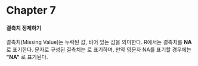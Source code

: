 # Chapter 7

#### 결측치 정제하기
결측치(Missing Value)는 누락된 값, 비어 있는 값을 의미한다. R에서는 결측치를 **NA** 로 표기한다. 문자로 구성된 결측치는 **<NA>** 로 표기하며, 만약 영문자 NA를 표기할 경우에는 **"NA"** 로 표기된다.<br>
<br>
  
